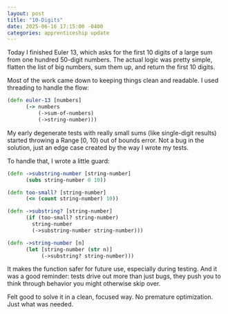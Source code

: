 ```yaml
---
layout: post
title: "10-Digits"
date: 2025-06-16 17:15:00 -0400
categories: apprenticeship update
---
```


Today I finished Euler 13, which asks for the first 10 digits of a
large sum from one hundred 50-digit numbers. The actual logic was
pretty simple, flatten the list of big numbers, sum them up, and
return the first 10 digits.

Most of the work came down to keeping things clean and readable.
I used threading to handle the flow:

```clojure
(defn euler-13 [numbers]
      (-> numbers
          (->sum-of-numbers)
          (->string-number)))
```

My early degenerate tests with really small sums (like single-digit results)
started throwing a Range [0, 10) out of bounds error. Not a bug in the
solution, just an edge case created by the way I wrote my tests.

To handle that, I wrote a little guard:

```clojure
(defn ->substring-number [string-number]
      (subs string-number 0 10))

(defn too-small? [string-number]
      (<= (count string-number) 10))

(defn ->substring? [string-number]
      (if (too-small? string-number)
        string-number
        (->substring-number string-number)))

(defn ->string-number [n]
      (let [string-number (str n)]
           (->substring? string-number)))
```

It makes the function safer for future use, especially during testing.
And it was a good reminder: tests drive out more than just bugs, they push you
to think through behavior you might otherwise skip over.

Felt good to solve it in a clean, focused way. No premature optimization.
Just what was needed.